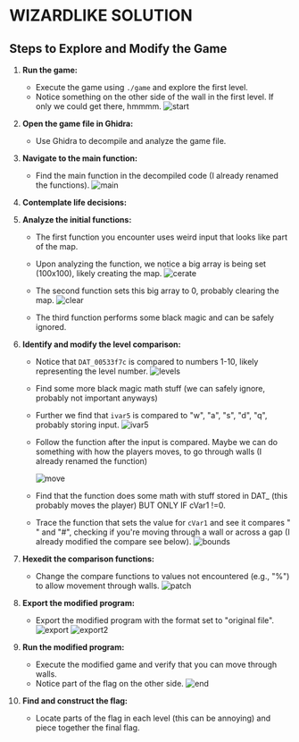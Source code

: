 # WIZARDLIKE SOLUTION

## Steps to Explore and Modify the Game

1. **Run the game:**
   - Execute the game using `./game` and explore the first level.
   - Notice something on the other side of the wall in the first level. If only we could get there, hmmmm.
   ![start](https://github.com/HenriMertens/PICOGYM/assets/149707229/9c95f96c-acee-4465-804e-6dae7995650a)

2. **Open the game file in Ghidra:**
   - Use Ghidra to decompile and analyze the game file.

3. **Navigate to the main function:**
   - Find the main function in the decompiled code (I already renamed the functions).
   ![main](https://github.com/HenriMertens/PICOGYM/assets/149707229/c0143b37-4e21-4cd3-9a5a-8407476c0152)

4. **Contemplate life decisions:**

5. **Analyze the initial functions:**
   - The first function you encounter uses weird input that looks like part of the map.
   - Upon analyzing the function, we notice a big array is being set (100x100), likely creating the map.
     ![cerate](https://github.com/HenriMertens/PICOGYM/assets/149707229/f8b5dbab-36ab-4e19-8b4a-91699fd219fd)

   - The second function sets this big array to 0, probably clearing the map.
     ![clear](https://github.com/HenriMertens/PICOGYM/assets/149707229/cfc012c8-ae4f-497a-a5bd-b6c60de489a9)

   - The third function performs some black magic and can be safely ignored.
   
6. **Identify and modify the level comparison:**
   - Notice that `DAT_00533f7c` is compared to numbers 1-10, likely representing the level number.
     ![levels](https://github.com/HenriMertens/PICOGYM/assets/149707229/177445e1-643c-49e3-94c1-e57005dbb2a0)

   - Find some more black magic math stuff (we can safely ignore, probably not important anyways)
   - Further we find that `ivar5` is compared to "w", "a", "s", "d", "q", probably storing input.
     ![ivar5](https://github.com/HenriMertens/PICOGYM/assets/149707229/2cbb53cd-45eb-4905-80d0-06eddf944fe2)

   - Follow the function after the input is compared. Maybe we can do something with how the players moves, to go through walls (I already renamed the function)
     
     ![move](https://github.com/HenriMertens/PICOGYM/assets/149707229/fa1234fc-d5dc-4d43-88df-bad59ce9d665)

   - Find that the function does some math with stuff stored in DAT_ (this probably moves the player) BUT ONLY IF cVar1 !=0.
     
   - Trace the function that sets the value for `cVar1` and see it compares " " and "#", checking if you're moving through a wall or across a gap (I already modified the compare see below).
   ![bounds](https://github.com/HenriMertens/PICOGYM/assets/149707229/32bd7865-4e23-49ae-b63d-c125b01d87c5)

7. **Hexedit the comparison functions:**
   - Change the compare functions to values not encountered (e.g., "%") to allow movement through walls.
   ![patch](https://github.com/HenriMertens/PICOGYM/assets/149707229/ce8f3fda-e085-4114-9930-3e8191a78de6)

8. **Export the modified program:**
   - Export the modified program with the format set to "original file".
   ![export](https://github.com/HenriMertens/PICOGYM/assets/149707229/5d7fc1f4-c2f3-47d2-aed8-a55d59e07441)
   ![export2](https://github.com/HenriMertens/PICOGYM/assets/149707229/62e210fc-9f7f-414f-ae23-c46d50c11dab)

9. **Run the modified program:**
   - Execute the modified game and verify that you can move through walls.
   - Notice part of the flag on the other side.
   ![end](https://github.com/HenriMertens/PICOGYM/assets/149707229/26d82530-bb6f-435d-a225-a7ddd5096215)

10. **Find and construct the flag:**
    - Locate parts of the flag in each level (this can be annoying) and piece together the final flag.


    
